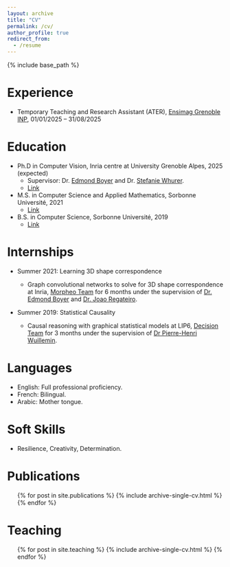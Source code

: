 ```yaml
---
layout: archive
title: "CV"
permalink: /cv/
author_profile: true
redirect_from:
  - /resume
---
```


{% include base_path %}

Experience
======
* Temporary Teaching and Research Assistant (ATER), [Ensimag Grenoble INP](https://ensimag.grenoble-inp.fr/), 01/01/2025 – 31/08/2025

Education
======
* Ph.D in Computer Vision, Inria centre at University Grenoble Alpes, 2025 (expected)
  * Supervisor: Dr. [Edmond Boyer](https://morpheo.inrialpes.fr/people/Boyer/) and Dr. [Stefanie Whurer](https://swuhrer.gitlabpages.inria.fr/website/).
  * [Link](https://aymenmer.github.io//research_interests/)
* M.S. in Computer Science and Applied Mathematics, Sorbonne Université, 2021
  * [Link](https://m2a.lip6.fr/)
* B.S. in Computer Science, Sorbonne Université, 2019
  * [Link](https://sciences.sorbonne-universite.fr/formation-sciences/offre-de-formation/licences/licences-generales-l2-l3/licence-dinformatique)

Internships
======

* Summer 2021: Learning 3D shape correspondence
  * Graph convolutional networks to solve for 3D shape correspondence at Inria, [Morpheo Team](https://team.inria.fr/morpheo/) for 6 months under the supervision of [Dr. Edmond Boyer](https://morpheo.inrialpes.fr/people/Boyer/) and [Dr. Joao Regateiro](https://joaoregateiro.github.io/).

* Summer 2019: Statistical Causality 
  * Causal reasoning with graphical statistical models at LIP6, [Decision Team](https://www.lip6.fr/recherche/team.php?acronyme=DECISION) for 3 months under the supervision of [Dr Pierre-Henri Wuillemin](https://www.lip6.fr/actualite/personnes-fiche.php?ident=P67).
  
  


Languages
======
* English: Full professional proficiency.
* French: Bilingual.
* Arabic: Mother tongue.

Soft Skills
======
* Resilience, Creativity, Determination.

Publications
======
  <ul>{% for post in site.publications %}
    {% include archive-single-cv.html %}
  {% endfor %}</ul>
  
Teaching
======
  <ul>{% for post in site.teaching %}
    {% include archive-single-cv.html %}
  {% endfor %}</ul>
  
